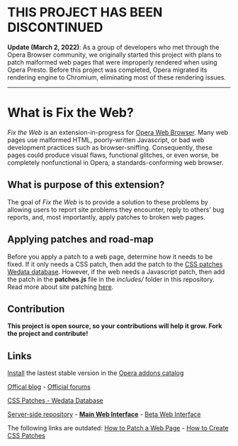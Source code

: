 # THIS PROJECT HAS BEEN DISCONTINUED

**Update (March 2, 2022)**: As a group of developers who met through the Opera Browser community, we originally started this project with plans to patch malformed web pages that were improperly rendered when using Opera Presto. Before this project was completed, Opera migrated its rendering engine to Chromium, eliminating most of these rendering issues. 

***

# What is Fix the Web?
*Fix the Web* is an extension-in-progress for [Opera Web Browser](http://www.opera.com/browser). Many web pages use malformed HTML, poorly-written Javascript, or bad web development practices such as browser-sniffing. Consequently, these pages could produce visual flaws, functional glitches, or even worse, be completely nonfunctional in Opera, a standards-conforming web browser. 

## What is purpose of this extension?
The goal of *Fix the Web* is to provide a solution to these problems by allowing users to report site problems they encounter, reply to others' bug reports, and, most importantly, apply patches to broken web pages.

## Applying patches and road-map
Before you apply a patch to a web page, determine how it needs to be fixed. If it only needs a CSS patch, then add the patch to the [CSS patches Wedata database](http://wedata.net/databases/Fix-the-Web/). However, if the web needs a Javascript patch, then add the patch in the **patches.js** file in the *includes/* folder in this repository. Read more about site patching [here](http://my.opera.com/fix-the-web/blog/2012/03/01/how-to-patch-a-web-page).

## Contribution
**This project is open source, so your contributions will help it grow. Fork the project and contribute!**

## Links
[Install](https://addons.opera.com/addons/extensions/download/fix-the-web/) the lastest stable version in the [Opera addons catalog](https://addons.opera.com/en/addons/extensions/details/fix-the-web/)

[Offical blog](http://my.opera.com/fix-the-web/blog/) - [Official forums](http://my.opera.com/fix-the-web/forums/)

[CSS Patches - Wedata Database](http://wedata.net/databases/Fix-the-Web/)

[Server-side repository](https://github.com/cyberstream/Fix-the-Web-Server-Side/) - **[Main Web Interface](http://www.operaturkiye.net/fix-the-web/)** - [Beta Web Interface](http://www.operaturkiye.net/beta/ftw/)

The following links are outdated: [How to Patch a Web Page](http://my.opera.com/fix-the-web/blog/2012/03/01/how-to-patch-a-web-page) - [How to Create CSS Patches](http://my.opera.com/fix-the-web/blog/2012/03/16/how-to-add-a-css-patch)
